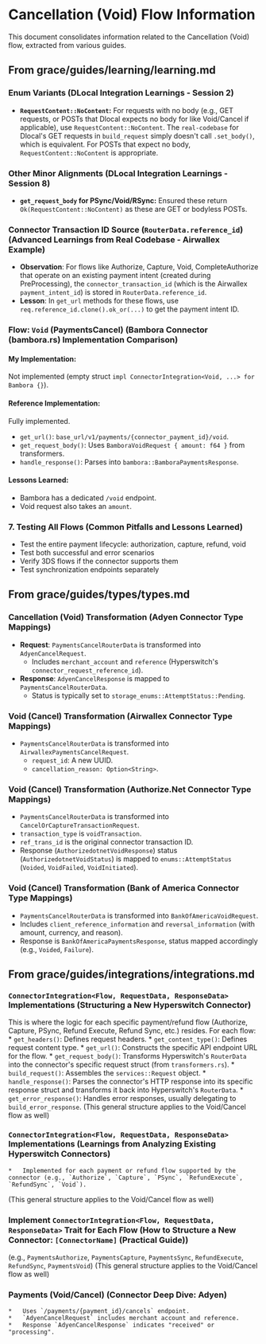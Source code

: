 # Cancellation (Void) Flow Information

This document consolidates information related to the Cancellation (Void) flow, extracted from various guides.

## From grace/guides/learning/learning.md

### Enum Variants (DLocal Integration Learnings - Session 2)
- **`RequestContent::NoContent`:** For requests with no body (e.g., GET requests, or POSTs that Dlocal expects no body for like Void/Cancel if applicable), use `RequestContent::NoContent`. The `real-codebase` for Dlocal's GET requests in `build_request` simply doesn't call `.set_body()`, which is equivalent. For POSTs that expect no body, `RequestContent::NoContent` is appropriate.

### Other Minor Alignments (DLocal Integration Learnings - Session 8)
- **`get_request_body` for PSync/Void/RSync:** Ensured these return `Ok(RequestContent::NoContent)` as these are GET or bodyless POSTs.

### Connector Transaction ID Source (`RouterData.reference_id`) (Advanced Learnings from Real Codebase - Airwallex Example)
- **Observation**: For flows like Authorize, Capture, Void, CompleteAuthorize that operate on an existing payment intent (created during PreProcessing), the `connector_transaction_id` (which is the Airwallex `payment_intent_id`) is stored in `RouterData.reference_id`.
- **Lesson**: In `get_url` methods for these flows, use `req.reference_id.clone().ok_or(...)` to get the payment intent ID.

### Flow: `Void` (PaymentsCancel) (Bambora Connector (bambora.rs) Implementation Comparison)
#### My Implementation:
Not implemented (empty struct `impl ConnectorIntegration<Void, ...> for Bambora {}`).

#### Reference Implementation:
Fully implemented.
*   `get_url()`: `base_url/v1/payments/{connector_payment_id}/void`.
*   `get_request_body()`: Uses `BamboraVoidRequest { amount: f64 }` from transformers.
*   `handle_response()`: Parses into `bambora::BamboraPaymentsResponse`.

#### Lessons Learned:
*   Bambora has a dedicated `/void` endpoint.
*   Void request also takes an `amount`.

### 7. Testing All Flows (Common Pitfalls and Lessons Learned)
- Test the entire payment lifecycle: authorization, capture, refund, void
- Test both successful and error scenarios
- Verify 3DS flows if the connector supports them
- Test synchronization endpoints separately

## From grace/guides/types/types.md

### Cancellation (Void) Transformation (Adyen Connector Type Mappings)
*   **Request**: `PaymentsCancelRouterData` is transformed into `AdyenCancelRequest`.
    *   Includes `merchant_account` and `reference` (Hyperswitch's `connector_request_reference_id`).
*   **Response**: `AdyenCancelResponse` is mapped to `PaymentsCancelRouterData`.
    *   Status is typically set to `storage_enums::AttemptStatus::Pending`.

### Void (Cancel) Transformation (Airwallex Connector Type Mappings)
*   `PaymentsCancelRouterData` is transformed into `AirwallexPaymentsCancelRequest`.
    *   `request_id`: A new UUID.
    *   `cancellation_reason: Option<String>`.

### Void (Cancel) Transformation (Authorize.Net Connector Type Mappings)
*   `PaymentsCancelRouterData` is transformed into `CancelOrCaptureTransactionRequest`.
*   `transaction_type` is `voidTransaction`.
*   `ref_trans_id` is the original connector transaction ID.
*   Response (`AuthorizedotnetVoidResponse`) status (`AuthorizedotnetVoidStatus`) is mapped to `enums::AttemptStatus` (`Voided`, `VoidFailed`, `VoidInitiated`).

### Void (Cancel) Transformation (Bank of America Connector Type Mappings)
*   `PaymentsCancelRouterData` is transformed into `BankOfAmericaVoidRequest`.
*   Includes `client_reference_information` and `reversal_information` (with amount, currency, and reason).
*   Response is `BankOfAmericaPaymentsResponse`, status mapped accordingly (e.g., `Voided`, `Failure`).

## From grace/guides/integrations/integrations.md

### `ConnectorIntegration<Flow, RequestData, ResponseData>` Implementations (Structuring a New Hyperswitch Connector)
This is where the logic for each specific payment/refund flow (Authorize, Capture, PSync, Refund Execute, Refund Sync, etc.) resides. For each flow:
    *   `get_headers()`: Defines request headers.
    *   `get_content_type()`: Defines request content type.
    *   `get_url()`: Constructs the specific API endpoint URL for the flow.
    *   `get_request_body()`: Transforms Hyperswitch's `RouterData` into the connector's specific request struct (from `transformers.rs`).
    *   `build_request()`: Assembles the `services::Request` object.
    *   `handle_response()`: Parses the connector's HTTP response into its specific response struct and transforms it back into Hyperswitch's `RouterData`.
    *   `get_error_response()`: Handles error responses, usually delegating to `build_error_response`.
(This general structure applies to the Void/Cancel flow as well)

### `ConnectorIntegration<Flow, RequestData, ResponseData>` Implementations (Learnings from Analyzing Existing Hyperswitch Connectors)
    *   Implemented for each payment or refund flow supported by the connector (e.g., `Authorize`, `Capture`, `PSync`, `RefundExecute`, `RefundSync`, `Void`).
(This general structure applies to the Void/Cancel flow as well)

### Implement `ConnectorIntegration<Flow, RequestData, ResponseData>` Trait for Each Flow (How to Structure a New Connector: `[ConnectorName]` (Practical Guide))
(e.g., `PaymentsAuthorize`, `PaymentsCapture`, `PaymentsSync`, `RefundExecute`, `RefundSync`, `PaymentsVoid`)
(This general structure applies to the Void/Cancel flow as well)

### Payments (Void/Cancel) (Connector Deep Dive: Adyen)
    *   Uses `/payments/{payment_id}/cancels` endpoint.
    *   `AdyenCancelRequest` includes merchant account and reference.
    *   Response `AdyenCancelResponse` indicates "received" or "processing".
